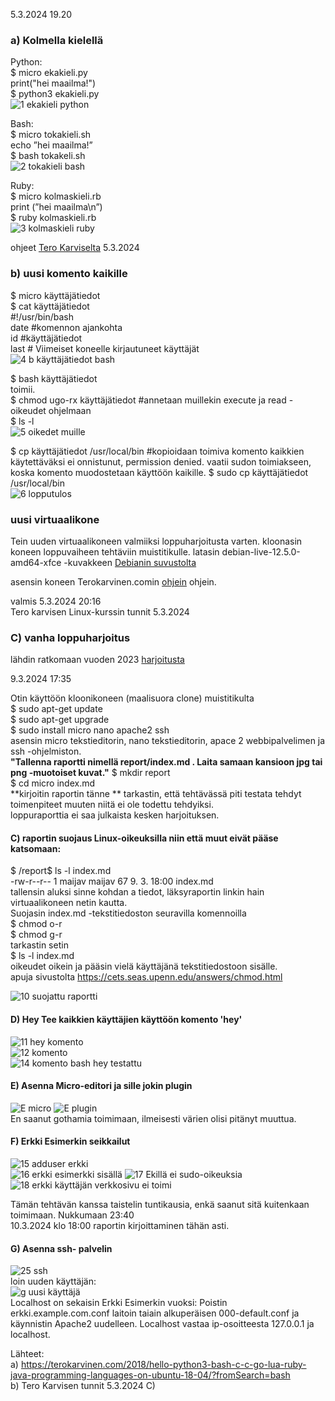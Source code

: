 5.3.2024 19.20

### a) Kolmella kielellä   
   Python:   
  $ micro ekakieli.py  
  print("hei maailma!")  
  $ python3 ekakieli.py  
![1 ekakieli python](https://github.com/VaMaija/Linux2024/assets/142913118/e0a7a4f2-f055-4204-b4e6-47cdbf866e3a)

  Bash:   
  $ micro tokakieli.sh  
  echo ”hei maailma!”  
  $ bash tokakeli.sh  
![2  tokakieli bash](https://github.com/VaMaija/Linux2024/assets/142913118/5f3d7c55-d04f-46a3-af69-d79b762e138b)

  Ruby:   
  $ micro kolmaskieli.rb  
  print (”hei maailma\n”)  
  $ ruby kolmaskieli.rb  
![3  kolmaskieli ruby](https://github.com/VaMaija/Linux2024/assets/142913118/c0806fe3-8f74-4c89-bd16-29b658763a86)

  ohjeet [Tero Karviselta](https://terokarvinen.com/2018/hello-python3-bash-c-c-go-lua-ruby-java-programming-languages-on-ubuntu-18-04/?fromSearch=bash) 5.3.2024  



  ### b)  uusi komento kaikille  
  $ micro käyttäjätiedot  
  $ cat käyttäjätiedot  
  #!/usr/bin/bash  
  date  #komennon ajankohta  
  id #käyttäjätiedot  
  last # Viimeiset koneelle kirjautuneet käyttäjät  
![4  b käyttäjätiedot bash](https://github.com/VaMaija/Linux2024/assets/142913118/2d98ba55-7204-40c1-940b-647d48d15b38)

  $ bash käyttäjätiedot  
  toimii.   
  $ chmod ugo-rx käyttäjätiedot  #annetaan muillekin execute ja read -oikeudet ohjelmaan  
  $ ls -l  
  ![5  oikedet muille](https://github.com/VaMaija/Linux2024/assets/142913118/6f1f8bc2-9f5c-4cbb-8f9d-7435077b4f57)

  $ cp käyttäjätiedot /usr/local/bin  #kopioidaan toimiva komento kaikkien käytettäväksi
  ei onnistunut, permission denied. vaatii sudon toimiakseen, koska komento muodostetaan käyttöön kaikille. 
  $ sudo cp käyttäjätiedot /usr/local/bin  
  ![6  lopputulos](https://github.com/VaMaija/Linux2024/assets/142913118/bc03dfb9-871f-41a9-b228-313664a26b47)


  ### uusi virtuaalikone

  Tein uuden virtuaalikoneen valmiiksi loppuharjoitusta varten. 
  kloonasin koneen loppuvaiheen tehtäviin muistitikulle. 
  latasin debian-live-12.5.0-amd64-xfce -kuvakkeen [Debianin suvustolta](https://cdimage.debian.org/cdimage/release/current-live/amd64/iso-hybrid/)

  asensin koneen Terokarvinen.comin [ohjein](https://terokarvinen.com/2021/install-debian-on-virtualbox/) ohjein. 
  
  
  valmis 5.3.2024 20:16  
  Tero karvisen Linux-kurssin tunnit 5.3.2024  

  ### C) vanha loppuharjoitus 

   lähdin ratkomaan vuoden 2023 [harjoitusta](https://terokarvinen.com/2023/linux-palvelimet-2023-arvioitava-laboratorioharjoitus/)  
   
   9.3.2024 17:35

  Otin käyttöön kloonikoneen (maalisuora clone) muistitikulta  
  $ sudo apt-get update  
  $ sudo apt-get upgrade  
  $ sudo install micro nano apache2 ssh  
   asensin micro tekstieditorin, nano tekstieditorin, apace 2 webbipalvelimen ja ssh -ohjelmiston.   
   **"Tallenna raportti nimellä report/index.md . Laita samaan kansioon jpg tai png -muotoiset kuvat."**
  $ mkdir report  
  $ cd micro index.md  
  **kirjoitin raportin tänne  **
  tarkastin, että tehtävässä piti testata tehdyt toimenpiteet muuten niitä ei ole todettu tehdyiksi.   
  loppuraporttia ei saa julkaista kesken harjoituksen.   
  #### C) raportin suojaus Linux-oikeuksilla niin että muut eivät pääse katsomaan:  
  
  $ /report$ ls -l index.md   
  -rw-r--r-- 1 maijav maijav 67  9. 3. 18:00 index.md  
  tallensin aluksi sinne kohdan a tiedot, läksyraportin linkin hain virtuaalikoneen netin kautta.   
  Suojasin index.md -tekstitiedoston seuravilla komennoilla  
  $ chmod o-r  
  $ chmod g-r  
  tarkastin setin   
  $ ls -l index.md  
  oikeudet oikein ja pääsin vielä käyttäjänä tekstitiedostoon sisälle.  
  apuja sivustolta https://cets.seas.upenn.edu/answers/chmod.html   

  ![10  suojattu raportti](https://github.com/VaMaija/Linux2024/assets/142913118/2d966f63-7831-4231-a36c-7739d4b28a6f)  

  #### D) Hey Tee kaikkien käyttäjien käyttöön komento 'hey'

  ![11  hey komento](https://github.com/VaMaija/Linux2024/assets/142913118/560d6fa6-0c1c-48cf-aa6e-bbc33d4142d4)  
  ![12 komento](https://github.com/VaMaija/Linux2024/assets/142913118/ea35d35c-40f4-42c3-ac5b-6e62b1c6366f)  
  ![14  komento bash hey testattu](https://github.com/VaMaija/Linux2024/assets/142913118/d3f15618-f12f-478c-a15b-260bc0d438ff)

  #### E) Asenna Micro-editori ja sille jokin plugin
  ![E micro](https://github.com/VaMaija/Linux2024/assets/142913118/5cb53e53-09d3-4545-aea1-2c99807e974c)
  ![E plugin](https://github.com/VaMaija/Linux2024/assets/142913118/66a67ca8-98ca-4c43-964c-9e9dd9edebbb)  
  En saanut gothamia toimimaan, ilmeisesti värien olisi pitänyt muuttua. 

  #### F) Erkki Esimerkin seikkailut

  ![15  adduser erkki](https://github.com/VaMaija/Linux2024/assets/142913118/2d66a600-7fcb-4048-84aa-606fd1172704)  
  ![16  erkki esimerkki sisällä](https://github.com/VaMaija/Linux2024/assets/142913118/e6847599-7549-4807-bcbd-4b9a52ca5659) 
  ![17  Ekillä ei sudo-oikeuksia](https://github.com/VaMaija/Linux2024/assets/142913118/2470df60-71bf-40f1-ac88-8c6e7fe8fec5)
  ![18 erkki käyttäjän verkkosivu ei toimi](https://github.com/VaMaija/Linux2024/assets/142913118/73272724-0ed6-427a-9727-1318a2b5c629)

  Tämän tehtävän kanssa taistelin tuntikausia, enkä saanut sitä kuitenkaan toimimaan.  Nukkumaan 23:40  
  10.3.2024 klo 18:00 raportin kirjoittaminen tähän asti.   
  
  #### G) Asenna ssh- palvelin 
   ![25  ssh](https://github.com/VaMaija/Linux2024/assets/142913118/442aa6a3-04cc-405d-9b9a-5c7e81023185)  
   loin uuden käyttäjän:  
   ![g uusi käyttäjä](https://github.com/VaMaija/Linux2024/assets/142913118/0b81ea23-ef69-499e-afc4-d12267370d5e)  
   Localhost on sekaisin Erkki Esimerkin vuoksi: Poistin erkki.example.com.conf laitoin taiain alkuperäisen 000-default.conf ja käynnistin Apache2 uudelleen. Localhost vastaa ip-osoitteesta 127.0.0.1 ja localhost.

   

   
   
   





  


  




  Lähteet:  
  a) https://terokarvinen.com/2018/hello-python3-bash-c-c-go-lua-ruby-java-programming-languages-on-ubuntu-18-04/?fromSearch=bash  
  b) Tero Karvisen tunnit 5.3.2024 
  C) 
